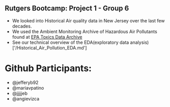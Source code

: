 ## Rutgers Bootcamp: Project 1 - Group 6

* We looked into Historical Air quality data in New Jersey over the last few decades.
* We used the Ambient Monitoring Archive of Hazardous Air Pollutants found at [EPA Toxics Data Archive](https://www3.epa.gov/ttn/amtic/toxdat.html#data)
* See our technical overview of the EDA(exploratory data analysis) ['/Historical_Air_Pollution_EDA.md']

# Github Participants:
* @jefferyb92
* @mariavpatino
* @jjjjjeb
* @angievizca